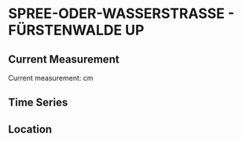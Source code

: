 # SPREE-ODER-WASSERSTRASSE - FÜRSTENWALDE UP

## Current Measurement

Current measurement: <Value topic="rivers/pegel-online/SOW/FÜRSTENWALDE UP/measurementValue"/> cm

## Time Series

<TimeSeries topic="rivers/pegel-online/SOW/FÜRSTENWALDE UP/measurementValue" period="week" />

## Location

<WorldMap>
  <Marker lat="52.35413198425426" lon="14.065136843229512" labelTopic="rivers/pegel-online/SOW/FÜRSTENWALDE UP" />
</WorldMap>
